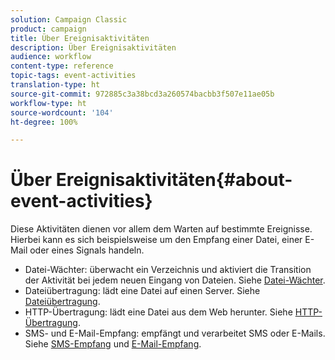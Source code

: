 ```yaml
---
solution: Campaign Classic
product: campaign
title: Über Ereignisaktivitäten
description: Über Ereignisaktivitäten
audience: workflow
content-type: reference
topic-tags: event-activities
translation-type: ht
source-git-commit: 972885c3a38bcd3a260574bacbb3f507e11ae05b
workflow-type: ht
source-wordcount: '104'
ht-degree: 100%

---
```



# Über Ereignisaktivitäten{#about-event-activities}

Diese Aktivitäten dienen vor allem dem Warten auf bestimmte Ereignisse. Hierbei kann es sich beispielsweise um den Empfang einer Datei, einer E-Mail oder eines Signals handeln.

* Datei-Wächter: überwacht ein Verzeichnis und aktiviert die Transition der Aktivität bei jedem neuen Eingang von Dateien. Siehe [Datei-Wächter](../../workflow/using/file-collector.md).
* Dateiübertragung: lädt eine Datei auf einen Server. Siehe [Dateiübertragung](../../workflow/using/file-transfer.md).
* HTTP-Übertragung: lädt eine Datei aus dem Web herunter. Siehe [HTTP-Übertragung](../../workflow/using/web-download.md).
* SMS- und E-Mail-Empfang: empfängt und verarbeitet SMS oder E-Mails. Siehe [SMS-Empfang](../../workflow/using/inbound-sms.md) und [E-Mail-Empfang](../../workflow/using/inbound-emails.md).

